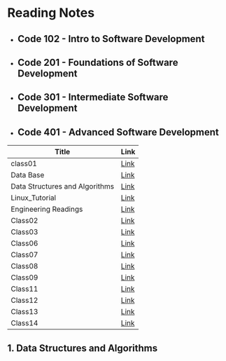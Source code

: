 # Reading Notes

+ ##  Code 102 - Intro to Software Development

+ ## Code 201 - Foundations of Software Development

+ ## Code 301 - Intermediate Software Development

+ ## Code 401 - Advanced Software Development
| Title      | Link |
| -----------| ----------- |
| class01      | [Link](Class01.md)       |
| Data Base   | [Link](databases.md)      |
| Data Structures and Algorithms | [Link](DataStructuresandAlgorithms.md)      |
| Linux_Tutorial   | [Link](LinuxTutorial.md)      |
|Engineering Readings   | [Link](EngineeringReadings.md)      |
|Class02 | [Link](Class02.md)      |
|Class03 | [Link](Class03.md)      |
|Class06 | [Link](Class06.md)      |
|Class07 | [Link](Class07.md)      |
|Class08 | [Link](Class08.md)      |
|Class09 | [Link](Class09.md)      |
|Class11| [Link](Class11.md)      |
|Class12| [Link](Class12.md)      |
|Class13| [Link](Class13.md)      |
|Class14| [Link](Class14.md)      |









## 1. Data Structures and Algorithms
